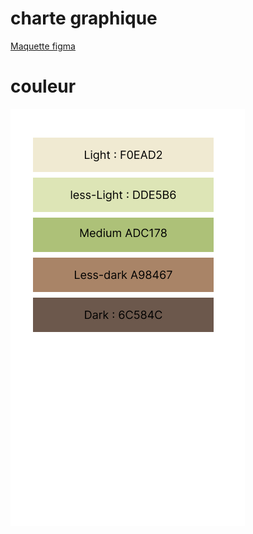 # charte graphique

[Maquette figma](https://www.figma.com/file/cdoaMaBd7BEsDsW4WlzBHW/SeedCol-(Seeds-collection)?type=design&node-id=0-1&t=vb9AX0psNfMejjTN-0)


# couleur
![couleur](./images/colors.png)